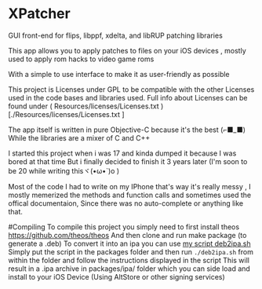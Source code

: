 # XPatcher
GUI front-end for flips, libppf, xdelta, and libRUP patching libraries 

This app allows you to apply patches to files on your iOS devices , mostly used to apply rom hacks to video game roms 

With a simple to use interface to make it as user-friendly as possible 

This project is Licenses under GPL to be compatible with the other Licenses used in the code bases and libraries used.
Full info about Licenses can be found under ( Resources/licenses/Licenses.txt )[./Resources/licenses/Licenses.txt ]

The app itself is written in pure Objective-C because it's the best (⌐■_■)
While the libraries are a mixer of C and C++

I started this project when i was 17 and kinda dumped it because I was bored at that time
But i finally decided to finish it 3 years later (I'm soon to be 20 while writing thisヾ(•ω•`)o )

Most of the code I had to write on my IPhone that's way it's really messy , I mostly memerized the methods and function calls and sometimes used the offical documentaion, Since there was no auto-complete or anything like that.

#Compiling 
To compile this project you simply need to first install theos https://github.com/theos/theos
And then clone and run make package (to generate a .deb)
To convert it into an ipa you can use [my script deb2ipa.sh](https://gist.github.com/Wh0ba/90cdb675c101e9b9eb3b80585f54b93c)
Simply put the script in the packages folder and then run `./deb2ipa.sh` from within the folder and follow the instructions displayed in the script
This will result in a .ipa archive in packages/ipa/ folder which you can side load and install to your iOS Device (Using AltStore or other signing services)
